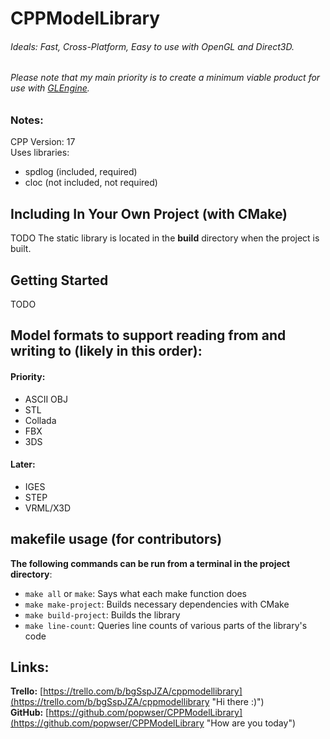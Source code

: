 # CPPModelLibrary

###### Ideals: Fast, Cross-Platform, Easy to use with OpenGL and Direct3D.

###### Please note that my main priority is to create a minimum viable product for use with [GLEngine](https://github.com/popwser/GLEngine).

### Notes:

CPP Version: 17  
Uses libraries:

- spdlog (included, required)
- cloc (not included, not required)

## Including In Your Own Project (with CMake)

TODO
The static library is located in the **build** directory when the project is built.

## Getting Started

TODO

## Model formats to support reading from and writing to (likely in this order):

#### Priority:

- ASCII OBJ
- STL
- Collada
- FBX
- 3DS

#### Later:

- IGES
- STEP
- VRML/X3D

## makefile usage (for contributors)

**The following commands can be run from a terminal in the project directory**:

- `make all` or `make`: Says what each make function does
- `make make-project`: Builds necessary dependencies with CMake
- `make build-project`: Builds the library
- `make line-count`: Queries line counts of various parts of the library's code

## Links:

**Trello:** [https://trello.com/b/bgSspJZA/cppmodellibrary](https://trello.com/b/bgSspJZA/cppmodellibrary "Hi there :)")  
**GitHub:** [https://github.com/popwser/CPPModelLibrary](https://github.com/popwser/CPPModelLibrary "How are you today")
